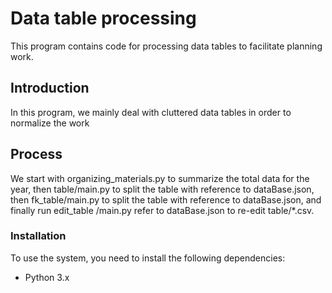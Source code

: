 # Data table processing
This program contains code for processing data tables to facilitate planning work.
## Introduction
In this program, we mainly deal with cluttered data tables in order to normalize the work
## Process
We start with organizing_materials.py to summarize the total data for the year, then table/main.py to split the table with reference to dataBase.json, then fk_table/main.py to split the table with reference to dataBase.json, and finally run edit_table /main.py refer to dataBase.json to re-edit table/*.csv.
### Installation
To use the system, you need to install the following dependencies:
- Python 3.x